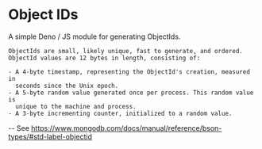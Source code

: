 # Object IDs

A simple Deno / JS module for generating ObjectIds.

```
ObjectIds are small, likely unique, fast to generate, and ordered.
ObjectId values are 12 bytes in length, consisting of:

- A 4-byte timestamp, representing the ObjectId's creation, measured in
  seconds since the Unix epoch.
- A 5-byte random value generated once per process. This random value is
  unique to the machine and process.
- A 3-byte incrementing counter, initialized to a random value.
```

-- See
https://www.mongodb.com/docs/manual/reference/bson-types/#std-label-objectid
